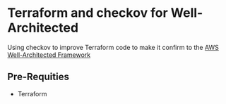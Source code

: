 # Terraform and checkov for Well-Architected

Using checkov to improve Terraform code to make it confirm to the  [AWS Well-Architected Framework](https://aws.amazon.com/architecture/well-architected/)

## Pre-Requities
- Terraform